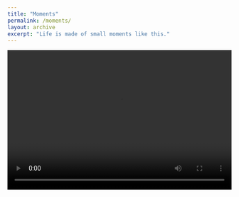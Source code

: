 ```yaml
---
title: "Moments"
permalink: /moments/
layout: archive 
excerpt: "Life is made of small moments like this."
---
```


<div class="video-container" style="
    position: relative;
    padding-bottom: 56.25%;
    padding-top: 30px;
    height: 0;
    overflow: hidden;">
  <video 
    style="
      position: absolute;
      top: 0;
      left: 0;
      width: 100%;
      height: 100%;" 
    controls>
    <source src="/assets/videos/lilmicheal.mp4" type="video/mp4">
    Your browser does not support the video tag.
  </video>
</div>
